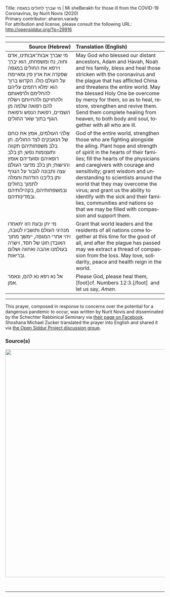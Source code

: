 <html>
<head></head>
<body>
Title: מי שברך לחולים במגפה | Mi sheBerakh for those ill from the COVID-19 Coronavirus, by Nurit Novis (2020)<br />
Primary contributor: aharon.varady<br />
For attribution and license, please consult the following URL: <a href="http://opensiddur.org/?p=29916">http://opensiddur.org/?p=29916</a>
<p />
<hr />

<table style="margin-left: auto;margin-right: auto;" class="draggable">
<thead><tr><th id="x" style="text-align: right;">Source (Hebrew)</th><th style="text-align: left;">Translation (English)</th></tr></thead>
<tbody>
<tr><td style="vertical-align:top;">
<div class="liturgy" lang="he">
מי שברך אבות־אבותינו, 
אדם וחוה, נח ומשפחתו, 
הוא יברך וירפא את החולים במגפה 
שפקדה את ארץ סין ומאיימת על העולם כולו. 
הקדוש ברוך הוא ימלא רחמים עליהם 
להחלימם ולרפאותם ולהחזיקם ולהחיותם 
וישלח להם רפואה שלמה מן השמיים, 
רפואת הנפש ורפואת הגוף 
בתוך שאר החולים.
</span></div></td>
 
<td style="vertical-align:top;">
<div class="english" lang="en">
May God who blessed our distant ancestors, 
Adam and Ḥavah, Noaḥ and his family, 
bless and heal those stricken with the coronavirus and the plague 
that has afflicted China and threatens the entire world. 
May the blessed Holy One be overcome by mercy for them, 
so as to heal, restore, strengthen and revive them. 
Send them complete healing from heaven, 
to both body and soul, 
together with all who are ill.
</div></td></tr>


<tr><td style="vertical-align:top;">
<div class="liturgy" lang="he">
אֱלֹהֵי העולמים, 
אמץ את כוחם של הנאבקים לצד החולים. 
תן בלב משפחותיהם תקווה ותעצומות נפש; 
תן בלב רופאיהם וסועדיהם אומץ ורגישות; 
תן בלב מדעני העולם עצה ותבונה 
לגבור על הנגיף 
ותן בליבנו הזדהות וחמלה לתמוך 
בחולים ובמשפחותיהם, 
בקהילותיהם ובמדינותיהם.
</span></div></td>
 
<td style="vertical-align:top;">
<div class="english" lang="en">
God of the entire world, 
strengthen those who are fighting alongside the ailing. 
Plant hope and strength of spirit in the hearts of their families; 
fill the hearts of the physicians and caregivers with courage and sensitivity; 
grant wisdom and understanding to scientists around the world 
that they may overcome the virus; 
and grant us the ability to identify 
with the sick and their families, 
communities and nations 
so that we may be filled with compassion and support them.
</div></td></tr>


<tr><td style="vertical-align:top;">
<div class="liturgy" lang="he">
מי יתן ובעת הזו יתאחדו מנהיגי העולם 
ותושביו לטובה, 
ויהי אחרי המגפה, 
יימשך מתוך האובדן חוט של חסד, 
וישרה בעולמנו אהבה ואחווה ושלום ובריאות. 
</span></div></td>
 
<td style="vertical-align:top;">
<div class="english" lang="en">
Grant that world leaders and the residents of all nations come together at this time 
for the good of all, 
and after the plague has passed 
may we extract a thread of compassion from the loss. 
May love, solidarity, peace and health reign in the world.
</div></td></tr>


<tr><td style="vertical-align:top;">
<div class="liturgy" lang="he">
אל נא רפא נא להם, 
ונאמר אמן.
</span></div></td>
 
<td style="vertical-align:top;">
<div class="english" lang="en">
Please God, please heal them,[foot]cf. Numbers 12:3.[/foot]&nbsp; 
and let us say, <em>Amen</em>.
</div></td></tr>
</tbody></table>

<hr />

This prayer, composed in response to concerns over the potential for a dangerous pandemic to occur, was written by Nurit Novis and disseminated by the Schechter Rabbinical Seminary via <a href="https://www.facebook.com/schechter.rabbinical.seminary/posts/2365129690413467">their page on Facebook</a>. Shoshana Michael Zucker translated the prayer into English and shared it via <a href="https://www.facebook.com/groups/opensiddur/permalink/10157290908767746/">the Open Siddur Project discussion group</a>.

<h3>Source(s)</h3>

<a href="https://opensiddur.org/wp-content/uploads/2020/02/prayer-in-response-to-the-coronavirus-Nurit-Novis-2019.jpg"><img src="https://opensiddur.org/wp-content/uploads/2020/02/prayer-in-response-to-the-coronavirus-Nurit-Novis-2019.jpg" alt="" width="960" height="720" class="alignnone size-full wp-image-29917" /></a>

&nbsp;

<hr />

&nbsp;
</body>
</html>